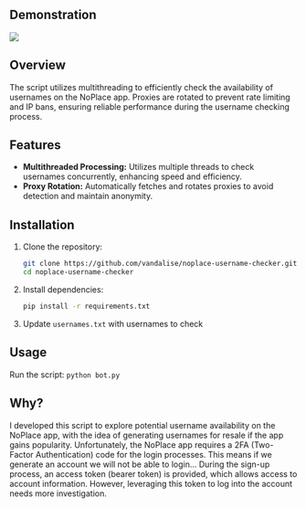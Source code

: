 ## Demonstration
<img src=https://i.gyazo.com/dc40cad12e984916ed90d4f70f94e7f9.gif>

## Overview

The script utilizes multithreading to efficiently check the availability of usernames on the NoPlace app. Proxies are rotated to prevent rate limiting and IP bans, ensuring reliable performance during the username checking process.

## Features

- **Multithreaded Processing:** Utilizes multiple threads to check usernames concurrently, enhancing speed and efficiency.
- **Proxy Rotation:** Automatically fetches and rotates proxies to avoid detection and maintain anonymity.

## Installation

1. Clone the repository:

   ```bash
   git clone https://github.com/vandalise/noplace-username-checker.git
   cd noplace-username-checker
   ```
2. Install dependencies:
    ```bash
    pip install -r requirements.txt
    ```

3. Update ``usernames.txt`` with usernames to check

## Usage
Run the script:
    ```
    python bot.py
    ```

## Why?

I developed this script to explore potential username availability on the NoPlace app, with the idea of generating usernames for resale if the app gains popularity. Unfortunately, the NoPlace app requires a 2FA (Two-Factor Authentication) code for the login processes. This means if we generate an account we will not be able to login... During the sign-up process, an access token (bearer token) is provided, which allows access to account information. However, leveraging this token to log into the account needs more investigation.
